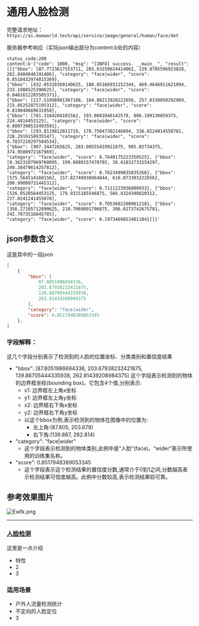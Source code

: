 # 通用人脸检测
完整请求地址：`https://ai.moeworld.tech/api/service/image/general/human/face/det`

服务器参考响应（实际json输出部分为content:b处的内容）
```
status_code:200
content:b'{"code": 1000, "msg": "[INFO] success. __main__", "result":
[[{"bbox": [87.7723617553711, 203.63150024414062, 139.8705596923828,
262.8404846191406], "category": "face|wider", "score": 0.8518432974815369},
{"bbox": [432.05328369140625, 188.85166931152344, 469.4646911621094,
233.1988525390625], "category": "face|wider", "score": 0.8481612205505371},
{"bbox": [217.51998901367188, 164.80213928222656, 257.0339050292969,
215.05252075195312], "category": "face|wider", "score": 0.819840669631958},
{"bbox": [781.3184204101562, 193.0041046142578, 806.109130859375,
224.4814453125], "category": "face|wider", "score": 0.8097390532493591},
{"bbox": [293.8119812011719, 178.75047302246094, 338.0224914550781,
228.2919158935547], "category": "face|wider", "score": 0.7837210297584534},
{"bbox": [907.3447265625, 283.00555419921875, 985.02734375, 374.9508972167969],
"category": "face|wider", "score": 0.7640175223350525}, {"bbox":
[0.3623107969760895, 199.8880157470703, 38.41832733154297, 249.38479614257812],
"category": "face|wider", "score": 0.7623499035835266}, {"bbox":
[575.5645141601562, 157.82749938964844, 616.0733032226562, 200.99099731445312],
"category": "face|wider", "score": 0.7111223936080933}, {"bbox":
[526.0528564453125, 179.9315185546875, 566.4324340820312, 227.0241241455078],
"category": "face|wider", "score": 0.7053682208061218}, {"bbox":
[356.27105712890625, 210.7069091796875, 386.0273742675781, 242.7073516845703],
"category": "face|wider", "score": 0.1973469853401184}]]}'
```

## json参数含义

这是其中的一段json

```json
[
    {
        "bbox": [
            87.8051986694336, 
            203.67938232421875, 
            139.88705444335938, 
            262.81439208984375
        ], 
        "category": "face|wider", 
        "score": 0.8517948389053345
    }, 
]
```
### 字段解释：
这几个字段分别表示了检测到的人脸的位置坐标、分类类别和置信度结果
- "bbox": [87.8051986694336, 203.67938232421875, 139.88705444335938, 262.81439208984375]
这个字段表示检测到的物体的边界框坐标(bounding box)。它包含4个值,分别表示:
  - x1: 边界框左上角x坐标
  - y1: 边界框左上角y坐标
  - x2: 边界框右下角x坐标
  - y2: 边界框右下角y坐标
  - 以这个bbox为例,表示检测到的物体在图像中的位置为:
    - 左上角:(87.805, 203.679)
    - 右下角:(139.887, 262.814)
- "category": "face|wider"
  - 这个字段表示检测到的物体类别,此例中是“人脸”(face)。“wider”表示所使用的训练集名称。
- "score": 0.8517948389053345
  - 这个字段表示这个检测结果的置信度分数,通常介于0到1之间,分数越高表示检测结果可信度越高。此例中分数较高,表示检测结果较可靠。



## 参考效果图片
![Ewfk.png](https://img.cdn.loliloli.net/images/2023/07/24/Ewfk.png)

---

### [人脸检测](api/general/human/face/det)
这里是一点介绍
- 特性
- 2
- 3

### 适用场景
- 户外人流量检测统计
- 不定向的人脸定位
- 3